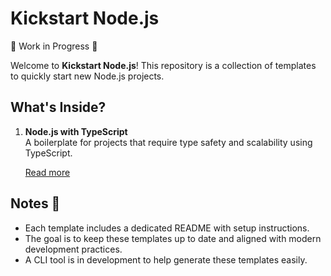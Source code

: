 # Kickstart Node.js

🚧 Work in Progress 🚧

Welcome to **Kickstart Node.js**! This repository is a collection of templates to quickly start new Node.js projects.

## What's Inside?

1. **Node.js with TypeScript**  
   A boilerplate for projects that require type safety and scalability using TypeScript.

   [Read more](https://github.com/nonqme/kickstart-nodejs/tree/main/typescript/)

## Notes 📝

- Each template includes a dedicated README with setup instructions.
- The goal is to keep these templates up to date and aligned with modern development practices.
- A CLI tool is in development to help generate these templates easily.

